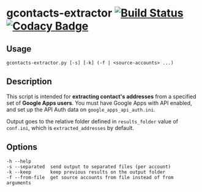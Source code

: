 # gcontacts-extractor [![Build Status](https://travis-ci.org/desko27/gcontacts-extractor.svg?branch=master)](https://travis-ci.org/desko27/google-contacts-address-extractor) [![Codacy Badge](https://www.codacy.com/project/badge/8077cc0440db43709c6b554a2d51a3b6)](https://www.codacy.com/public/desko27/gcontacts-extractor)

## Usage

```
gcontacts-extractor.py [-s] [-k] (-f | <source-accounts> ...)
```

## Description

This script is intended for **extracting contact's addresses** from a specified
set of **Google Apps users**. You must have Google Apps with API enabled, and
set up the API Auth data on `google_apps_api_auth.ini`.

Output goes to the relative folder defined in `results_folder` value of `conf.ini`,
which is `extracted_addresses` by default.

## Options
  
```
-h --help
-s --separated  send output to separated files (per account)
-k --keep       keep previous results on the output folder
-f --from-file  get source accounts from file instead of from arguments
```
